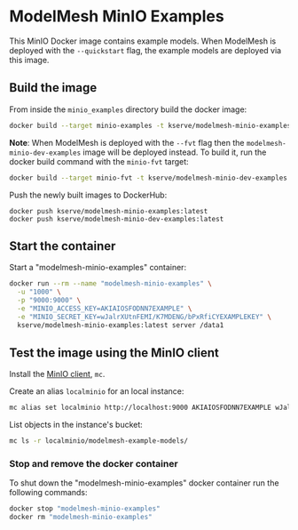 # ModelMesh MinIO Examples

This MinIO Docker image contains example models. When ModelMesh is deployed with
the `--quickstart` flag, the example models are deployed via this image.

## Build the image

From inside the `minio_examples` directory build the docker image:

```sh
docker build --target minio-examples -t kserve/modelmesh-minio-examples:latest .
```

**Note**: When ModelMesh is deployed with the `--fvt` flag then the `modelmesh-minio-dev-examples`
image will be deployed instead. To build it, run the docker build command with the
`minio-fvt` target:

```sh
docker build --target minio-fvt -t kserve/modelmesh-minio-dev-examples:latest .
```

Push the newly built images to DockerHub:

```shell
docker push kserve/modelmesh-minio-examples:latest
docker push kserve/modelmesh-minio-dev-examples:latest
```

## Start the container

Start a "modelmesh-minio-examples" container:

```sh
docker run --rm --name "modelmesh-minio-examples" \
  -u "1000" \
  -p "9000:9000" \
  -e "MINIO_ACCESS_KEY=AKIAIOSFODNN7EXAMPLE" \
  -e "MINIO_SECRET_KEY=wJalrXUtnFEMI/K7MDENG/bPxRfiCYEXAMPLEKEY" \
  kserve/modelmesh-minio-examples:latest server /data1
```

## Test the image using the MinIO client

Install the [MinIO client](https://min.io/docs/minio/linux/reference/minio-mc.html#quickstart), `mc`.

Create an alias `localminio` for an local instance:

```sh
mc alias set localminio http://localhost:9000 AKIAIOSFODNN7EXAMPLE wJalrXUtnFEMI/K7MDENG/bPxRfiCYEXAMPLEKEY
```

List objects in the instance's bucket:

```sh
mc ls -r localminio/modelmesh-example-models/
```

### Stop and remove the docker container

To shut down the "modelmesh-minio-examples" docker container run the following
commands:

```sh
docker stop "modelmesh-minio-examples"
docker rm "modelmesh-minio-examples"
```
